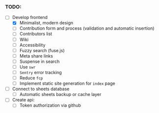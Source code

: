 ### TODO:

- [ ] Develop frontend
  - [x] Minimalist, modern design
  - [ ] Contribution form and process (validation and automatic insertion)
  - [ ] Contributors list
  - [ ] Wiki
  - [ ] Accessibility
  - [ ] Fuzzy search (fuse.js)
  - [ ] Meta share links
  - [ ] Suspense in search
  - [ ] Use `swr`
  - [ ] `Sentry` error tracking
  - [ ] Reduce `fcp`
  - [ ] Implement static site generation for `index` page
- [ ] Connect to sheets database
  - [ ] Automatic sheets backup or cache layer
- [ ] Create api:
  - [ ] Token authorization via github

